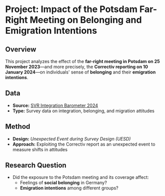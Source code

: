 # Project: Impact of the Potsdam Far-Right Meeting on Belonging and Emigration Intentions

## Overview
This project analyzes the effect of the **far-right meeting in Potsdam on 25 November 2023**—and more precisely, the **Correctiv reporting on 10 January 2024**—on individuals' sense of **belonging** and their **emigration intentions**.

## Data
- **Source:** [SVR Integration Barometer 2024](https://www.svr-migration.de/)  
- **Type:** Survey data on integration, belonging, and migration attitudes

## Method
- **Design:** *Unexpected Event during Survey Design (UESD)*  
- **Approach:** Exploiting the Correctiv report as an unexpected event to measure shifts in attitudes

## Research Question
- Did the exposure to the Potsdam meeting and its coverage affect:
  - Feelings of **social belonging** in Germany?  
  - **Emigration intentions** among different groups?
